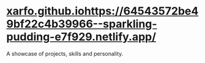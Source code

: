 # [xarfo.github.io](https://64543572be49bf22c4b39966--sparkling-pudding-e7f929.netlify.app/)https://64543572be49bf22c4b39966--sparkling-pudding-e7f929.netlify.app/
A showcase of projects, skills and personality.
